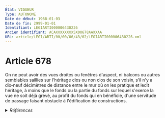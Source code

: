 ```yaml
---
État: VIGUEUR
Type: AUTONOME
Date de début: 1968-01-03
Date de fin: 2999-01-01
Identifiant: LEGIARTI000006430226
Ancien identifiant: ACAXXXXXXXX5X00678AAXXAA
URL: article/LEGI/ARTI/00/00/06/43/02/LEGIARTI000006430226.xml
---
```


<h1>Article 678</h1>

On ne peut avoir des vues droites ou fenêtres d'aspect, ni balcons ou autres
semblables saillies sur l'héritage clos ou non clos de son voisin, s'il n'y a
dix-neuf décimètres de distance entre le mur où on les pratique et ledit
héritage, à moins que le fonds ou la partie du fonds sur lequel s'exerce la vue
ne soit déjà grevé, au profit du fonds qui en bénéficie, d'une servitude de
passage faisant obstacle à l'édification de constructions.


<details>
  <summary><em>Références</em></summary>

  <h2>Articles faisant référence à l'article</h2>
  
  <ul>
    <li>
      <a href="https://legal.tricoteuses.fr//redirection/LEGIARTI000006430239?vers=git&vers=legifrance">Code civil - article 680 AUTONOME VIGUEUR, en vigueur depuis le 1804-03-21</a> CITATION source
    </li>
    <li>
      <a href="https://legal.tricoteuses.fr//redirection/LEGIARTI000006465257?vers=git&vers=legifrance">Loi n°67-1253 du 30 décembre 1967 D'ORIENTATION FONCIERE - article 35 ENTIEREMENT_MODIF</a> MODIFICATION cible
    </li>
  </ul>
  
  <h2>Références faites par l'article</h2>
  
  <ul>
    <li>
      2999-01-01 CITATION cible <a href="https://legal.tricoteuses.fr//redirection/LEGIARTI000006430239?vers=git&vers=legifrance">Code civil - article 680 AUTONOME VIGUEUR, en vigueur depuis le 1804-03-21</a>
    </li>
    <li>
      CODIFICATION source Loi 1804-01-31
    </li>
    <li>
      CREATION source Loi 1804-01-31 promulguée le 10 février 1804
    </li>
    <li>
      1967-12-30 MODIFICATION source <a href="https://legal.tricoteuses.fr//redirection/LEGIARTI000006465257?vers=git&vers=legifrance">Loi n°67-1253 du 30 décembre 1967 D'ORIENTATION FONCIERE - article 35 ENTIEREMENT_MODIF</a>
    </li>
  </ul>
</details>
